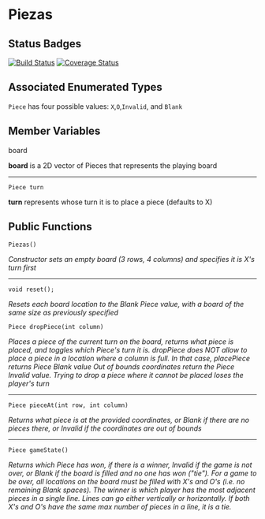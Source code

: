 # Piezas

## Status Badges

[![Build Status](https://travis-ci.org/bmarden/Piezas.svg?branch=master)](https://travis-ci.org/bmarden/Piezas)
[![Coverage Status](https://coveralls.io/repos/github/bmarden/Piezas/badge.svg?branch=master)](https://coveralls.io/github/bmarden/Piezas?branch=master)

## Associated Enumerated Types

`Piece` has four possible values: `X`,`O`,`Invalid`, and `Blank`

## Member Variables

board

**board** is a 2D vector of Pieces that represents the playing board
___
`Piece turn`

**turn** represents whose turn it is to place a piece (defaults to X)

## Public Functions

`Piezas()`

*Constructor sets an empty board (3 rows, 4 columns) and specifies it is X's turn first*
___
`void reset();`

*Resets each board location to the Blank Piece value, with a board of the same size as previously specified*

`Piece dropPiece(int column)`

*Places a piece of the current turn on the board, returns what piece is placed, and toggles which Piece's turn it is. dropPiece does NOT allow to place a piece in a location where a column is full. In that case, placePiece returns Piece Blank value Out of bounds coordinates return the Piece Invalid value. Trying to drop a piece where it cannot be placed loses the player's turn*
___
`Piece pieceAt(int row, int column)`

*Returns what piece is at the provided coordinates, or Blank if there are no pieces there, or Invalid if the coordinates are out of bounds*

___
`Piece gameState()`

*Returns which Piece has won, if there is a winner, Invalid if the game is not over, or Blank if the board is filled and no one has won ("tie"). For a game to be over, all locations on the board must be filled with X's and O's (i.e. no remaining Blank spaces). The winner is which player has the most adjacent pieces in a single line. Lines can go either vertically or horizontally. If both X's and O's have the same max number of pieces in a line, it is a tie.*
